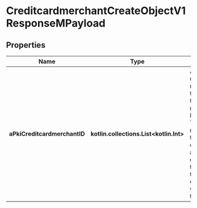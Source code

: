 
# CreditcardmerchantCreateObjectV1ResponseMPayload

## Properties
| Name | Type | Description | Notes |
| ------------ | ------------- | ------------- | ------------- |
| **aPkiCreditcardmerchantID** | **kotlin.collections.List&lt;kotlin.Int&gt;** | An array of unique IDs representing the object that were requested to be created.  They are returned in the same order as the array containing the objects to be created that was sent in the request. |  |



